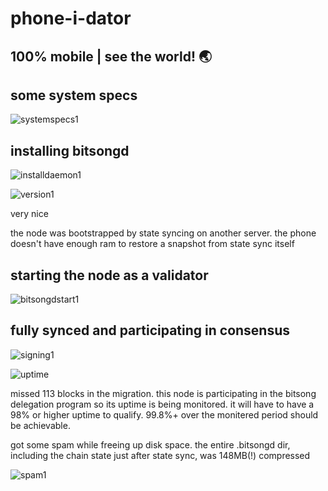 # phone-i-dator
## 100% mobile | see the world! 🌏

## some system specs

![systemspecs1](https://user-images.githubusercontent.com/98429202/183549993-a0256005-d358-43a2-8423-44d517b5af33.jpg)

## installing bitsongd

![installdaemon1](https://user-images.githubusercontent.com/98429202/183550470-946b5136-f6d8-46bb-8351-c5fa94fc3323.jpg)

![version1](https://user-images.githubusercontent.com/98429202/183550551-03a78072-ba6e-4dbf-a45c-7007a0953a50.jpg)

very nice

the node was bootstrapped by state syncing on another server. the phone doesn't have enough ram to restore a snapshot from state sync itself

## starting the node as a validator

![bitsongdstart1](https://user-images.githubusercontent.com/98429202/183550645-428b501e-713c-4766-843d-e33b17260f1c.jpg)

## fully synced and participating in consensus

![signing1](https://user-images.githubusercontent.com/98429202/183550796-adabc686-cb05-4341-9077-acdcbbb150a7.jpg)

![uptime](https://user-images.githubusercontent.com/98429202/183549623-7ad65a57-afff-4e95-9fd6-55b2d670d6c1.jpg)

missed 113 blocks in the migration. this node is participating in the bitsong delegation program so its uptime is being monitored. it will have to have a 98% or higher uptime to qualify. 99.8%+ over the monitered period should be achievable. 

got some spam while freeing up disk space. the entire .bitsongd dir, including the chain state just after state sync, was 148MB(!) compressed

![spam1](https://user-images.githubusercontent.com/98429202/183551051-33b44efe-c9ff-44a7-ae2b-cdfd57de07f0.jpg)
